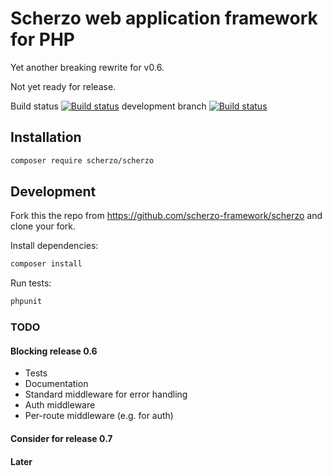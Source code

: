 # Scherzo web application framework for PHP

Yet another breaking rewrite for v0.6.

Not yet ready for release.

Build status [![Build status](https://circleci.com/gh/scherzo-framework/scherzo.svg?style=svg)](https://circleci.com/gh/scherzo-framework/scherzo)
development branch [![Build status](https://circleci.com/gh/scherzo-framework/scherzo/tree/develop.svg?style=svg)](https://circleci.com/gh/scherzo-framework/scherzo/tree/develop)

## Installation
```bash
composer require scherzo/scherzo
```

## Development

Fork this the repo from https://github.com/scherzo-framework/scherzo and clone your fork.

Install dependencies:
```bash
composer install
```

Run tests:
```bash
phpunit
```

### TODO

#### Blocking release 0.6
- Tests
- Documentation
- Standard middleware for error handling
- Auth middleware
- Per-route middleware (e.g. for auth)

#### Consider for release 0.7

#### Later
